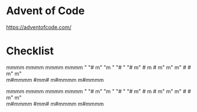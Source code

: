 # Advent of Code

https://adventofcode.com/

# Checklist


  mmmm   mmmm   mmmm   mmmm 
 "   "# m"  "m "   "# "   "#
     m" #  m #     m"     m"
   m"   #    #   m"     m"  
 m#mmmm  #mm#  m#mmmm m#mmmm




  mmmm   mmmm   mmmm   mmmm 
 "   "# m"  "m "   "# "   "#
     m" #  m #     m"     m"
   m"   #    #   m"     m"  
 m#mmmm  #mm#  m#mmmm m#mmmm